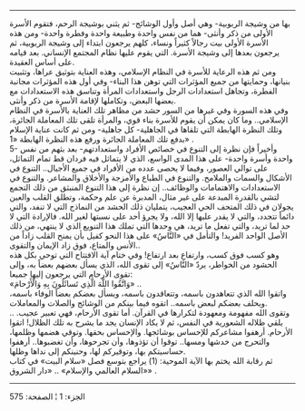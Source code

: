 ------------------------------------------------------------------------

بها من وشيجة الربوبية- وهي أصل وأول الوشائج- ثم يثني بوشيجة الرحم، فتقوم
الأسرة الأولى من ذكر وأنثى- هما من نفس واحدة وطبيعة واحدة وفطرة واحدة-
ومن هذه الأسرة الأولى بيت رجالاً كثيراً ونساء، كلهم يرجعون ابتداء إلى
وشيجة الربوبية، ثم يرجعون بعدها إلى وشيجة الأسرة. التي يقوم عليها نظام
المجتمع الإنساني. بعد قيامه على أساس العقيدة.  
ومن ثم هذه الرعاية للأسرة في النظام الإسلامي، وهذه العناية بتوثيق عراها،
وتثبيت بنيانها، وحمايتها من جميع المؤثرات التي توهن هذا البناء- وفي أول
هذه المؤثرات مجانبة الفطرة، وتجاهل استعدادات الرجل واستعدادات المرأة
وتناسق هذه الاستعدادات مع بعضها البعض، وتكاملها لإقامة الأسرة من ذكر
وأنثى.  
وفي هذه السورة وفي غيرها من السور حشد من مظاهر تلك العناية بالأسرة في
النظام الإسلامي.. وما كان يمكن أن يقوم للأسرة بناء قوي، والمرأة تلقى تلك
المعاملة الجائرة، وتلك النظرة الهابطة التي تلقاها في الجاهلية- كل
جاهلية- ومن ثم كانت عناية الإسلام بدفع تلك المعاملة الجائرة ورفع هذه
النظرة الهابطة «1» .  
5- وأخيراً فإن نظرة إلى التنوع في خصائص الأفراد واستعدادتهم- بعد بثهم من
نفس واحدة وأسرة واحدة- على هذا المدى الواسع، الذي لا يتماثل فيه فردان قط
تمام التماثل، على توالي العصور، وفيما لا يحصى عدده من الأفراد في جميع
الأجيال.. التنوع في الأشكال والسمات والملامح. والتنوع في الطباع والأمزجة
والأخلاق والمشاعر. والتنوع في الاستعدادات والاهتمامات والوظائف.. إن نظرة
إلى هذا التنوع المنبثق من ذلك التجمع لتشي بالقدرة المبدعة على غير مثال،
المدبرة عن علم وحكمة، وتطلق القلب والعين يجولان في ذلك المتحف الحي
العجيب، يتمليان ذلك الحشد من النماذج التي لا تنفد، والتي دائماً تتجدد،
والتي لا يقدر عليها إلا الله، ولا يجرؤ أحد على نسبتها لغير الله.
فالإرادة التي لا حد لما تريد، والتي تفعل ما تريد، هي وحدها التي تملك هذا
التنويع الذي لا ينتهي، من ذلك الأصل الواحد الفريد! والتأمل في «النَّاسُ»
على هذا النحو كفيل بأن يمنح القلب زاداً من الأنس والمتاع، فوق زاد الإيمان
والتقوى..  
وهو كسب فوق كسب، وارتفاع بعد ارتفاع! وفي ختام آية الافتتاح التي توحي بكل
هذه الحشود من الخواطر، يردّ «النَّاسُ» إلى تقوى الله، الذي يسأل بعضهم بعضاً
به، وإلى تقوى الأرحام التي يرجعون إليها جميعا:  
«وَاتَّقُوا اللَّهَ الَّذِي تَسائَلُونَ بِهِ وَالْأَرْحامَ» ..  
واتقوا الله الذي تتعاهدون باسمه، وتتعاقدون باسمه، ويسأل بعضكم بعضاً
الوفاء باسمه، ويحلف بعضكم لبعض باسمه.. اتقوه فيما بينكم من الوشائج
والصلات والمعاملات.  
.. وتقوى الله مفهومة ومعهودة لتكرارها في القرآن. أما تقوى الأرحام، فهي
تعبير عجيب. يلقي ظلاله الشعورية في النفس، ثم لا يكاد الإنسان يجد ما يشرح
به تلك الظلال! اتقوا الأرحام. أرهفوا مشاعركم للإحساس بوشائجها. والإحساس
بحقها. وتوقي هضمها وظلمها، والتحرج من خدشها ومسها.. توقوا أن تؤذوها، وأن
تجرحوها، وأن تغضبوها.. أرهفوا حساسيتكم بها، وتوقيركم لها، وحنينكم إلى
نداها وظلها.  
ثم رقابة الله يختم بها الآية الموحية: (1) يراجع بتوسع فصل «سلام البيت»
في كتاب «السلام العالمي والإسلام» .. «دار الشروق» .

------------------------------------------------------------------------

الجزء: 1 ¦ الصفحة: 575
